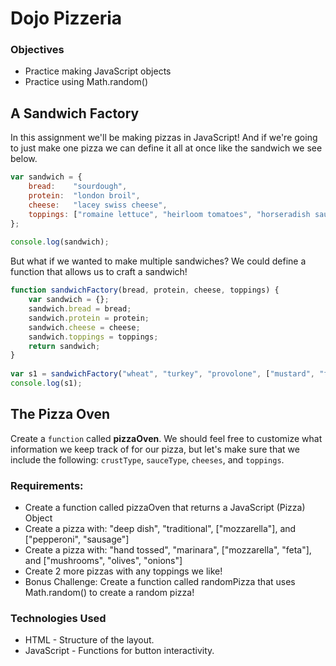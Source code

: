 # Dojo Pizzeria

### Objectives
- Practice making JavaScript objects
- Practice using Math.random()

## A Sandwich Factory
In this assignment we'll be making pizzas in JavaScript! And if we're going to just make one pizza we can define it all at once like the sandwich we see below.

```javascript
var sandwich = {
    bread:    "sourdough",
    protein:  "london broil",
    cheese:   "lacey swiss cheese",
    toppings: ["romaine lettuce", "heirloom tomatoes", "horseradish sauce"]
};
    
console.log(sandwich);
```

But what if we wanted to make multiple sandwiches? We could define a function that allows us to craft a sandwich!

```javascript
function sandwichFactory(bread, protein, cheese, toppings) {
    var sandwich = {};
    sandwich.bread = bread;
    sandwich.protein = protein;
    sandwich.cheese = cheese;
    sandwich.toppings = toppings;
    return sandwich;
}
    
var s1 = sandwichFactory("wheat", "turkey", "provolone", ["mustard", "fried onions", "arugula"]);
console.log(s1);
```

## The Pizza Oven
Create a `function` called **pizzaOven**. We should feel free to customize what information we keep track of for our pizza, but let's make sure that we include the following: `crustType`, `sauceType`, `cheeses`, and `toppings`.

### Requirements:

- Create a function called pizzaOven that returns a JavaScript (Pizza) Object
- Create a pizza with: "deep dish", "traditional", ["mozzarella"], and ["pepperoni", "sausage"]
- Create a pizza with: "hand tossed", "marinara", ["mozzarella", "feta"], and ["mushrooms", "olives", "onions"]
- Create 2 more pizzas with any toppings we like!
- Bonus Challenge: Create a function called randomPizza that uses Math.random() to create a random pizza!

### Technologies Used
- HTML - Structure of the layout.
- JavaScript - Functions for button interactivity.